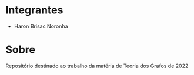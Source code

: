 # Integrantes
- Haron Brisac Noronha

# Sobre
Repositório destinado ao trabalho da matéria de Teoria dos Grafos de 2022
